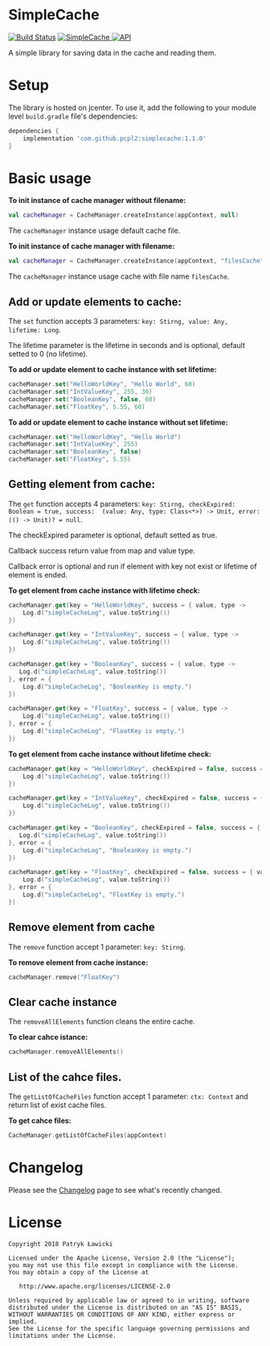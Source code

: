 # SimpleCache 
[![Build Status](https://travis-ci.org/pcpl2/CacheLib.svg?branch=master)](https://travis-ci.org/pcpl2/CacheLib) 
[![SimpleCache](https://api.bintray.com/packages/pcpl2/maven/simplecache/images/download.svg) ](https://bintray.com/pcpl2/maven/simplecache/_latestVersion)
[![API](https://img.shields.io/badge/API-21%2B-brightgreen.svg?style=plastic)](https://android-arsenal.com/api?level=21)

A simple library for saving data in the cache and reading them.

# Setup
The library is hosted on jcenter. To use it, add the following to your module level `build.gradle` file's dependencies:

```gradle
dependencies {
    implementation 'com.github.pcpl2:simplecache:1.1.0'
}
```

# Basic usage

**To init instance of cache manager without filename:**

```kotlin
val cacheManager = CacheManager.createInstance(appContext, null) 
```
The `cacheManager` instance usage default cache file.

**To init instance of cache manager with filename:**

```kotlin
val cacheManager = CacheManager.createInstance(appContext, "filesCache")
```
The `cacheManager` instance usage cache with file name `filesCache`.


## Add or update elements to cache: 
The `set` function accepts 3 parameters: `key: Stirng, value: Any, lifetime: Long`.

The lifetime parameter is the lifetime in seconds and is optional, default setted to 0 (no lifetime).

**To add or update element to cache instance with set lifetime:**

```kotlin
cacheManager.set("HelloWorldKey", "Hello World", 60)
cacheManager.set("IntValueKey", 255, 30)
cacheManager.set("BooleanKey", false, 60)
cacheManager.set("FloatKey", 5.55, 60)
```

**To add or update element to cache instance without set lifetime:**

```kotlin
cacheManager.set("HelloWorldKey", "Hello World")
cacheManager.set("IntValueKey", 255)
cacheManager.set("BooleanKey", false)
cacheManager.set("FloatKey", 5.55)
```

## Getting element from cache: 
The `get` function accepts 4 parameters: `key: Stirng, checkExpired: Boolean = true, success:  (value: Any, type: Class<*>) -> Unit, error: (() -> Unit)? = null`.

The checkExpired parameter is optional, default setted as true.

Callback success return value from map and value type.

Callback error is optional and run if element with key not exist or lifetime of element is ended.

**To get element from cache instance with lifetime check:**

```kotlin
cacheManager.get(key = "HelloWorldKey", success = { value, type ->
    Log.d("simpleCacheLog", value.toString())
})

cacheManager.get(key = "IntValueKey", success = { value, type ->
    Log.d("simpleCacheLog", value.toString())
})

cacheManager.get(key = "BooleanKey", success = { value, type ->
   Log.d("simpleCacheLog", value.toString())
}, error = { 
    Log.d("simpleCacheLog", "BooleanKey is empty.")
})

cacheManager.get(key = "FloatKey", success = { value, type ->
    Log.d("simpleCacheLog", value.toString())
}, error = { 
    Log.d("simpleCacheLog", "FloatKey is empty.")
})
```

**To get element from cache instance without lifetime check:**

```kotlin
cacheManager.get(key = "HelloWorldKey", checkExpired = false, success = { value, type ->
    Log.d("simpleCacheLog", value.toString())
})

cacheManager.get(key = "IntValueKey", checkExpired = false, success = { value, type ->
    Log.d("simpleCacheLog", value.toString())
})

cacheManager.get(key = "BooleanKey", checkExpired = false, success = { value, type ->
   Log.d("simpleCacheLog", value.toString())
}, error = { 
    Log.d("simpleCacheLog", "BooleanKey is empty.")
})

cacheManager.get(key = "FloatKey", checkExpired = false, success = { value, type ->
    Log.d("simpleCacheLog", value.toString())
}, error = { 
    Log.d("simpleCacheLog", "FloatKey is empty.")
})
```

## Remove element from cache
The `remove` function accept 1 parameter: `key: Stirng`.


**To remove element from cache instance:**
```kotlin
cacheManager.remove("FloatKey")
```

## Clear cache instance
The `removeAllElements` function cleans the entire cache.

**To clear cahce istance:**

```kotlin
cacheManager.removeAllElements()
```

## List of the cahce files.
The `getListOfCacheFiles` function accept 1 parameter: `ctx: Context` and return list of exist cache files.

**To get cahce files:**

```kotlin
CacheManager.getListOfCacheFiles(appContext)
```



# Changelog
Please see the [Changelog](https://github.com/pcpl2/CacheLib/wiki/Changelog) page to see what's recently changed.


# License
```
Copyright 2018 Patryk Ławicki

Licensed under the Apache License, Version 2.0 (the "License");
you may not use this file except in compliance with the License.
You may obtain a copy of the License at

   http://www.apache.org/licenses/LICENSE-2.0

Unless required by applicable law or agreed to in writing, software
distributed under the License is distributed on an "AS IS" BASIS,
WITHOUT WARRANTIES OR CONDITIONS OF ANY KIND, either express or implied.
See the License for the specific language governing permissions and
limitations under the License.
```